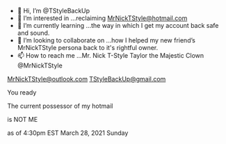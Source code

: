 - 👋 Hi, I’m @TStyleBackUp
- 👀 I’m interested in ...reclaiming MrNickTStyle@hotmail.com 
- 🌱 I’m currently learning ...the way in which I get my account back safe and sound.
- 💞️ I’m looking to collaborate on ...how I helped my new friend’s MrNickTStyle persona back to it's rightful owner.
- 📫 How to reach me ...Mr. Nick T-Style Taylor the Majestic Clown @MrNickTStyle

MrNickTStyle@outlook.com
TStyleBackUp@gmail.com

You ready

The current possessor of my hotmail

is NOT ME

as of 4:30pm EST March 28, 2021 Sunday

<!---
TStyleBackUp/TStyleBackUp is a ✨ special ✨ repository because its `README.md` (this file) appears on your GitHub profile.
You can click the Preview link to take a look at your changes.
--->
